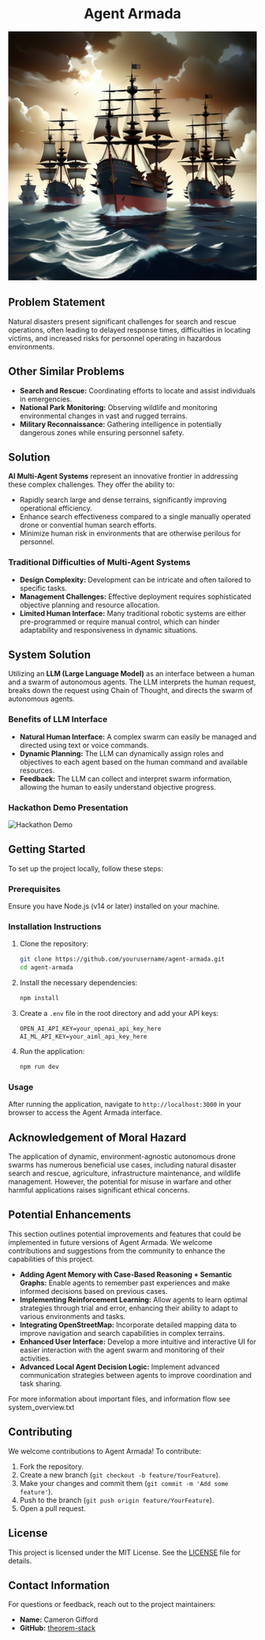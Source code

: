 <div align="center">

# Agent Armada

![Project Logo](./public/images/logo.jpg)

</div>

## Problem Statement
Natural disasters present significant challenges for search and rescue operations, often leading to delayed response times, difficulties in locating victims, and increased risks for personnel operating in hazardous environments.

## Other Similar Problems
- **Search and Rescue:** Coordinating efforts to locate and assist individuals in emergencies.
- **National Park Monitoring:** Observing wildlife and monitoring environmental changes in vast and rugged terrains.
- **Military Reconnaissance:** Gathering intelligence in potentially dangerous zones while ensuring personnel safety.

## Solution
**AI Multi-Agent Systems** represent an innovative frontier in addressing these complex challenges. They offer the ability to:
- Rapidly search large and dense terrains, significantly improving operational efficiency.
- Enhance search effectiveness compared to a single manually operated drone or convential human search efforts.
- Minimize human risk in environments that are otherwise perilous for personnel.

### Traditional Difficulties of Multi-Agent Systems
- **Design Complexity:** Development can be intricate and often tailored to specific tasks.
- **Management Challenges:** Effective deployment requires sophisticated objective planning and resource allocation.
- **Limited Human Interface:** Many traditional robotic systems are either pre-programmed or require manual control, which can hinder adaptability and responsiveness in dynamic situations.

## System Solution
Utilizing an **LLM (Large Language Model)** as an interface between a human and a swarm of autonomous agents. The LLM interprets the human request, breaks down the request using Chain of Thought, and directs the swarm of autonomous agents.

### Benefits of LLM Interface
- **Natural Human Interface:** A complex swarm can easily be managed and directed using text or voice commands.
- **Dynamic Planning:** The LLM can dynamically assign roles and objectives to each agent based on the human command and available resources.
- **Feedback:** The LLM can collect and interpret swarm information, allowing the human to easily understand objective progress.

### Hackathon Demo Presentation
![Hackathon Demo](./public/media/demo.gif)

## Getting Started
To set up the project locally, follow these steps:

### Prerequisites
Ensure you have Node.js (v14 or later) installed on your machine.

### Installation Instructions
1. Clone the repository:
   ```bash
   git clone https://github.com/yourusername/agent-armada.git
   cd agent-armada
   ```

2. Install the necessary dependencies:
   ```bash
   npm install
   ```

3. Create a `.env` file in the root directory and add your API keys:
   ```env
   OPEN_AI_API_KEY=your_openai_api_key_here
   AI_ML_API_KEY=your_aiml_api_key_here
   ```

4. Run the application:
   ```bash
   npm run dev
   ```

### Usage
After running the application, navigate to `http://localhost:3000` in your browser to access the Agent Armada interface.

## Acknowledgement of Moral Hazard
The application of dynamic, environment-agnostic autonomous drone swarms has numerous beneficial use cases, including natural disaster search and rescue, agriculture, infrastructure maintenance, and wildlife management. However, the potential for misuse in warfare and other harmful applications raises significant ethical concerns.

## Potential Enhancements
This section outlines potential improvements and features that could be implemented in future versions of Agent Armada. We welcome contributions and suggestions from the community to enhance the capabilities of this project.

- **Adding Agent Memory with Case-Based Reasoning + Semantic Graphs:** Enable agents to remember past experiences and make informed decisions based on previous cases.
- **Implementing Reinforcement Learning:** Allow agents to learn optimal strategies through trial and error, enhancing their ability to adapt to various environments and tasks.
- **Integrating OpenStreetMap:** Incorporate detailed mapping data to improve navigation and search capabilities in complex terrains.
- **Enhanced User Interface:** Develop a more intuitive and interactive UI for easier interaction with the agent swarm and monitoring of their activities.
- **Advanced Local Agent Decision Logic:** Implement advanced communication strategies between agents to improve coordination and task sharing.

For more information about important files, and information flow see system_overview.txt

## Contributing
We welcome contributions to Agent Armada! To contribute:
1. Fork the repository.
2. Create a new branch (`git checkout -b feature/YourFeature`).
3. Make your changes and commit them (`git commit -m 'Add some feature'`).
4. Push to the branch (`git push origin feature/YourFeature`).
5. Open a pull request.

## License
This project is licensed under the MIT License. See the [LICENSE](LICENSE) file for details.

## Contact Information
For questions or feedback, reach out to the project maintainers:
- **Name:** Cameron Gifford
- **GitHub:** [theorem-stack](https://github.com/theorem-stack)
